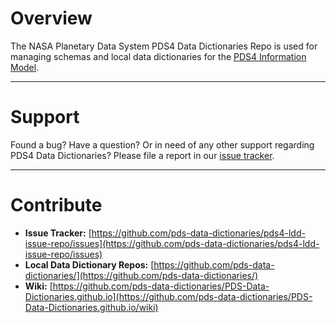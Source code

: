# Overview

The NASA Planetary Data System PDS4 Data Dictionaries Repo is used for managing schemas and local data dictionaries for the [PDS4 Information Model](https://nasa-pds-incubator.github.io/pds4-information-model/).

---

# Support

Found a bug? Have a question? Or in need of any other 
support regarding PDS4 Data Dictionaries? Please file a report in our 
[issue tracker](https://github.com/pds-data-dictionaries/pds4-ldd-issue-repo/issues/new/choose).

---

# Contribute

* **Issue Tracker:** [https://github.com/pds-data-dictionaries/pds4-ldd-issue-repo/issues](https://github.com/pds-data-dictionaries/pds4-ldd-issue-repo/issues)
* **Local Data Dictionary Repos:** [https://github.com/pds-data-dictionaries/](https://github.com/pds-data-dictionaries/)
* **Wiki:** [https://github.com/pds-data-dictionaries/PDS-Data-Dictionaries.github.io](https://github.com/pds-data-dictionaries/PDS-Data-Dictionaries.github.io/wiki)
